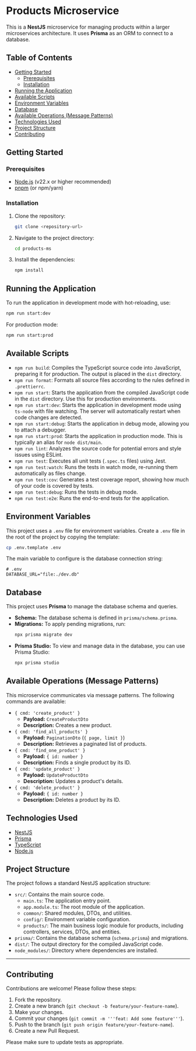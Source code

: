 # Products Microservice

This is a **NestJS** microservice for managing products within a larger microservices architecture. It uses **Prisma** as an ORM to connect to a database.

## Table of Contents

- [Getting Started](#getting-started)
  - [Prerequisites](#prerequisites)
  - [Installation](#installation)
- [Running the Application](#running-the-application)
- [Available Scripts](#available-scripts)
- [Environment Variables](#environment-variables)
- [Database](#database)
- [Available Operations (Message Patterns)](#available-operations-message-patterns)
- [Technologies Used](#technologies-used)
- [Project Structure](#project-structure)
- [Contributing](#contributing)

## Getting Started

### Prerequisites

- [Node.js](https://nodejs.org/) (v22.x or higher recommended)
- [pnpm](https://pnpm.io/) (or npm/yarn)

### Installation

1.  Clone the repository:
    ```bash
    git clone <repository-url>
    ```
2.  Navigate to the project directory:
    ```bash
    cd products-ms
    ```
3.  Install the dependencies:
    ```bash
    npm install
    ```

## Running the Application

To run the application in development mode with hot-reloading, use:

```bash
npm run start:dev
```

For production mode:

```bash
npm run start:prod
```

## Available Scripts

- `npm run build`: Compiles the TypeScript source code into JavaScript, preparing it for production. The output is placed in the `dist` directory.
- `npm run format`: Formats all source files according to the rules defined in `.prettierrc`.
- `npm run start`: Starts the application from the compiled JavaScript code in the `dist` directory. Use this for production environments.
- `npm run start:dev`: Starts the application in development mode using `ts-node` with file watching. The server will automatically restart when code changes are detected.
- `npm run start:debug`: Starts the application in debug mode, allowing you to attach a debugger.
- `npm run start:prod`: Starts the application in production mode. This is typically an alias for `node dist/main`.
- `npm run lint`: Analyzes the source code for potential errors and style issues using ESLint.
- `npm run test`: Executes all unit tests (`.spec.ts` files) using Jest.
- `npm run test:watch`: Runs the tests in watch mode, re-running them automatically as files change.
- `npm run test:cov`: Generates a test coverage report, showing how much of your code is covered by tests.
- `npm run test:debug`: Runs the tests in debug mode.
- `npm run test:e2e`: Runs the end-to-end tests for the application.

## Environment Variables

This project uses a `.env` file for environment variables. Create a `.env` file in the root of the project by copying the template:

```bash
cp .env.template .env
```

The main variable to configure is the database connection string:

```
# .env
DATABASE_URL="file:./dev.db"
```

## Database

This project uses **Prisma** to manage the database schema and queries.

-   **Schema:** The database schema is defined in `prisma/schema.prisma`.
-   **Migrations:** To apply pending migrations, run:
    ```bash
    npx prisma migrate dev
    ```
-   **Prisma Studio:** To view and manage data in the database, you can use Prisma Studio:
    ```bash
    npx prisma studio
    ```

## Available Operations (Message Patterns)

This microservice communicates via message patterns. The following commands are available:

-   `{ cmd: 'create_product' }`
    -   **Payload:** `CreateProductDto`
    -   **Description:** Creates a new product.
-   `{ cmd: 'find_all_products' }`
    -   **Payload:** `PaginationDto` (`{ page, limit }`)
    -   **Description:** Retrieves a paginated list of products.
-   `{ cmd: 'find_one_product' }`
    -   **Payload:** `{ id: number }`
    -   **Description:** Finds a single product by its ID.
-   `{ cmd: 'update_product' }`
    -   **Payload:** `UpdateProductDto`
    -   **Description:** Updates a product's details.
-   `{ cmd: 'delete_product' }`
    -   **Payload:** `{ id: number }`
    -   **Description:** Deletes a product by its ID.

## Technologies Used

- [NestJS](https://nestjs.com/)
- [Prisma](https://www.prisma.io/)
- [TypeScript](https://www.typescriptlang.org/)
- [Node.js](https://nodejs.org/)

## Project Structure

The project follows a standard NestJS application structure:

-   `src/`: Contains the main source code.
    -   `main.ts`: The application entry point.
    -   `app.module.ts`: The root module of the application.
    -   `common/`: Shared modules, DTOs, and utilities.
    -   `config/`: Environment variable configuration.
    -   `products/`: The main business logic module for products, including controllers, services, DTOs, and entities.
-   `prisma/`: Contains the database schema (`schema.prisma`) and migrations.
-   `dist/`: The output directory for the compiled JavaScript code.
-   `node_modules/`: Directory where dependencies are installed.

---

## Contributing

Contributions are welcome! Please follow these steps:

1.  Fork the repository.
2.  Create a new branch (`git checkout -b feature/your-feature-name`).
3.  Make your changes.
4.  Commit your changes (`git commit -m '''feat: Add some feature'''`).
5.  Push to the branch (`git push origin feature/your-feature-name`).
6.  Create a new Pull Request.

Please make sure to update tests as appropriate.
